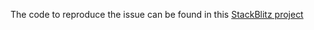The code to reproduce the issue can be found in this [StackBlitz project](https://stackblitz.com/~/github.com/Ena-Heleneto/Ena-preset-web-fonts-Issue)
